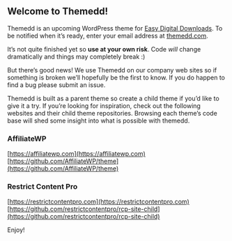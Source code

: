 ## Welcome to Themedd!

Themedd is an upcoming WordPress theme for [Easy Digital Downloads](https://easydigitaldownloads.com).  To be notified when it’s ready, enter your email address at [themedd.com](http://themedd.com).

It’s not quite finished yet so **use at your own risk**. Code _will_ change dramatically and things may completely break :)

But there’s good news! We use Themedd on our company web sites so if something is broken we’ll hopefully be the first to know. If you do happen to find a bug please submit an issue.

Themedd is built as a parent theme so create a child theme if you’d like to give it a try. If you’re looking for inspiration, check out the following websites and their child theme repositories. Browsing each theme’s code base will shed some insight into what is possible with themedd.

### AffiliateWP
[https://affiliatewp.com](https://affiliatewp.com)  
[https://github.com/AffiliateWP/theme](https://github.com/AffiliateWP/theme)

### Restrict Content Pro
[https://restrictcontentpro.com](https://restrictcontentpro.com)  
[https://github.com/restrictcontentpro/rcp-site-child](https://github.com/restrictcontentpro/rcp-site-child)

Enjoy!
